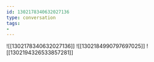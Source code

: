 ```yaml
---
id: 1302178340632027136
type: conversation
tags:
- 
---
```

![[1302178340632027136]]
![[1302184990797697025]]
![[1302194326533857281]]

